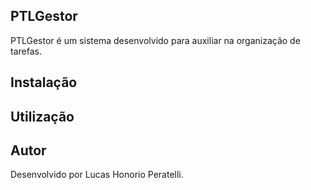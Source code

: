 ## PTLGestor

PTLGestor é um sistema desenvolvido para auxiliar na organização de tarefas.

## Instalação

## Utilização

## Autor

Desenvolvido por Lucas Honorio Peratelli.
